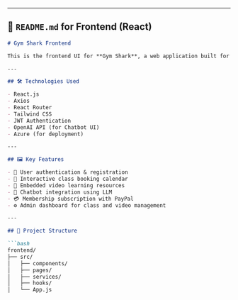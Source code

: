 
---

## 🎨 `README.md` for **Frontend (React)**

```markdown
# Gym Shark Frontend

This is the frontend UI for **Gym Shark**, a web application built for managing Muay Thai gym memberships, class bookings, and user interaction with AI-based tools. The UI is built using **React.js** and interacts with the backend via REST APIs.

---

## 🛠️ Technologies Used

- React.js
- Axios
- React Router
- Tailwind CSS
- JWT Authentication
- OpenAI API (for Chatbot UI)
- Azure (for deployment)

---

## 🖼️ Key Features

- 🔐 User authentication & registration
- 📅 Interactive class booking calendar
- 🎥 Embedded video learning resources
- 🤖 Chatbot integration using LLM
- 💳 Membership subscription with PayPal
- ⚙️ Admin dashboard for class and video management

---

## 📁 Project Structure

```bash
frontend/
├── src/
│   ├── components/
│   ├── pages/
│   ├── services/
│   ├── hooks/
│   └── App.js
